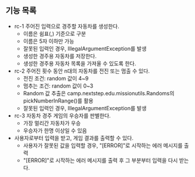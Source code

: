 ## 기능 목록
* rc-1 주어진 입력으로 경주할 자동차를 생성한다.
  * 이름은 쉼표(,) 기준으로 구분
  * 이름은 5자 이하만 가능
  * 잘못된 입력인 경우, IllegalArgumentException를 발생
  * 생성한 경주용 자동차를 저장한다.
  * 생성한 경주용 자동차 목록을 가져올 수 있도록 한다.
* rc-2 주어진 횟수 동안 n대의 자동차를 전진 또는 멈출 수 있다.
  * 전진 조건: random 값이 4~9
  * 멈추는 조건: random 값이 0~3
  * Random 값 추출은 camp.nextstep.edu.missionutils.Randoms의 pickNumberInRange()를 활용
  * 잘못된 입력인 경우, IllegalArgumentException를 발생
* rc-3 자동차 경주 게임의 우승자를 판별한다.
  * 가장 멀리간 자동차가 우승
  * 우승자가 한명 이상일 수 있음
* 사용자로부터 입력을 받고, 게임 결과를 출력할 수 있다.
  * 사용자가 잘못된 값을 입력할 경우, "[ERROR]"로 시작하는 에러 메시지를 출력
  * "[ERROR]"로 시작하는 에러 메시지를 출력 후 그 부분부터 입력을 다시 받는다.
